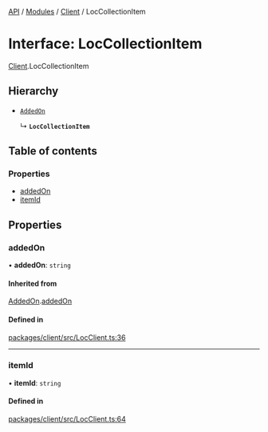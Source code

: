 [API](../API.md) / [Modules](../modules.md) / [Client](../modules/Client.md) / LocCollectionItem

# Interface: LocCollectionItem

[Client](../modules/Client.md).LocCollectionItem

## Hierarchy

- [`AddedOn`](Client.AddedOn.md)

  ↳ **`LocCollectionItem`**

## Table of contents

### Properties

- [addedOn](Client.LocCollectionItem.md#addedon)
- [itemId](Client.LocCollectionItem.md#itemid)

## Properties

### addedOn

• **addedOn**: `string`

#### Inherited from

[AddedOn](Client.AddedOn.md).[addedOn](Client.AddedOn.md#addedon)

#### Defined in

[packages/client/src/LocClient.ts:36](https://github.com/logion-network/logion-api/blob/main/packages/client/src/LocClient.ts#L36)

___

### itemId

• **itemId**: `string`

#### Defined in

[packages/client/src/LocClient.ts:64](https://github.com/logion-network/logion-api/blob/main/packages/client/src/LocClient.ts#L64)
